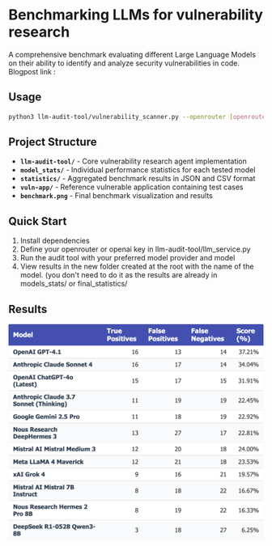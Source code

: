 # Benchmarking LLMs for vulnerability research

A comprehensive benchmark evaluating different Large Language Models on their ability to identify and analyze security vulnerabilities in code.
Blogpost link : 

## Usage

```bash
python3 llm-audit-tool/vulnerability_scanner.py --openrouter [openrouter/openai] --model [model]
```

## Project Structure

- **`llm-audit-tool/`** - Core vulnerability research agent implementation
- **`model_stats/`** - Individual performance statistics for each tested model
- **`statistics/`** - Aggregated benchmark results in JSON and CSV format
- **`vuln-app/`** - Reference vulnerable application containing test cases
- **`benchmark.png`** - Final benchmark visualization and results

## Quick Start

1. Install dependencies
2. Define your openrouter or openai key in llm-audit-tool/llm_service.py
3. Run the audit tool with your preferred model provider and model
4. View results in the new folder created at the root with the name of the model. (you don't need to do it as the results are already in models_stats/ or final_statistics/

## Results

![image](benchmark.png)
